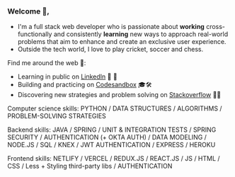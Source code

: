 ### Welcome 👋,

* I'm a full stack web developer who is passionate about **working** cross-functionally and consistently **learning** new ways to approach real-world problems that aim to enhance and create an exclusive user experience.
* Outside the tech world, I love to play cricket, soccer and chess.


Find me around the web 🔬:

 * Learning in public on [LinkedIn](https://www.linkedin.com/in/bhawnishkumar/) 👥 💼  
 * Building and practicing on [Codesandbox](https://codesandbox.io/u/mrbhawnish) 🎓🛠 
 * Discovering new strategies and problem solving on [Stackoverflow](https://stackoverflow.com/users/6513620/bhawnish-kumar) 🔭🔬 


Computer science skills: PYTHON / DATA STRUCTURES / ALGORITHMS / PROBLEM-SOLVING STRATEGIES

Backend skills:  JAVA / SPRING / UNIT & INTEGRATION TESTS / SPRING SECURITY / AUTHENTICATION (+ OKTA AUTH) / DATA MODELING / NODE.JS / SQL / KNEX / JWT AUTHENTICATION / EXPRESS / HEROKU

Frontend skills: NETLIFY / VERCEL / REDUX.JS / REACT.JS / JS / HTML / CSS / Less + Styling third-party libs / AUTHENTICATION






